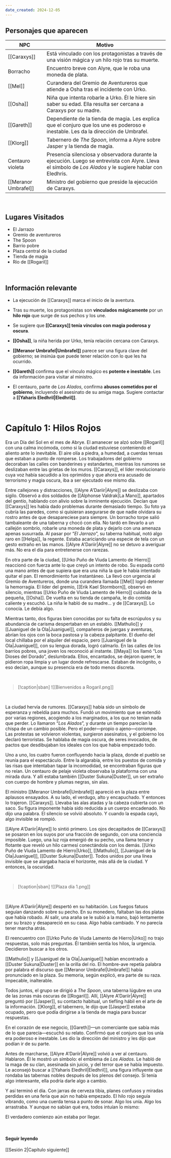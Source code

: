 ```yaml
---
date_created: 2024-12-05
---
```




## Personajes que aparecen

|   NPC   |                   Motivo                   | 
|---------|--------------------------------------------| 
| [[Caraxys]] | Está vinculado con los protagonistas a través de una visión mágica y un hilo rojo tras su muerte.| 
| Borracho | Encuentro breve con Alyre, que le roba una moneda de plata.|
| [[Mel]] | Curandera del Gremio de Aventureros que atiende a Osha tras el incidente con Urko.
|[[Osha]] | Niña que intenta robarle a Urko. Él le hiere sin saber su edad. Ella resulta ser cercana a Caraxys por su madre.
|[[Gareth]]| Dependiente de la tienda de magia. Les explica que el conjuro que los une es poderoso e inestable. Les da la dirección de Umbrafel.
| [[Klorg]] | Tabernero de _The Spoon_, informa a Alyre sobre Jasper y la tienda de magia.| 
| Centauro violeta | Presencia silenciosa y observadora durante la ejecución. Luego se entrevista con Alyre. Lleva el símbolo de _Los Alados_ y le sugiere hablar con Eledhris.|
| [[Meranor Umbrafel]] | Ministro del gobierno que preside la ejecución de Caraxys. |

<br>

## Lugares Visitados
- El Jarrazo
- Gremio de aventureros
- The Spoon
- Barrio pobre  
- Plaza central de la ciudad 
- Tienda de magia
- Río de [[Rogaril]]

<br>

## Información relevante
- La ejecución de [[Caraxys]] marca el inicio de la aventura.
- Tras su muerte, los protagonistas son **vinculados mágicamente** por un **hilo rojo** que surge de sus pechos y los une.
- Se sugiere que **[[Caraxys]] tenía vínculos con magia poderosa y oscura**.
- **[[Osha]]**, la niña herida por Urko, tenía relación cercana con Caraxys.

- **[[Meranor Umbrafel|Umbrafel]]** parece ser una figura clave del gobierno; se insinúa que puede tener relación con lo que les ha ocurrido.
- **[[Gareth]]** confirma que el vínculo mágico es **potente e inestable**. Les da información para visitar al ministro.
- El centauro, parte de _Los Alados_, confirma **abusos cometidos por el gobierno**, incluyendo el asesinato de su amiga maga. Sugiere contactar a **[[Yaharis Eledhril|Eledhril]]**.


<br>

# Capítulo 1: Hilos Rojos

Era un Día del Sol en el mes de Abrye. El amanecer se alzó sobre [[Rogaril]] con una calma incómoda, como si la ciudad estuviese conteniendo el aliento ante lo inevitable. El aire olía a piedra, a humedad, a cuerdas tensas que estaban a punto de romperse. Los trabajadores del gobierno decoraban las calles con banderines y estandartes, mientras los rumores se deslizaban entre las grietas de los muros. [[Caraxys]], el líder revolucionario cuya voz había sacudido a los oprimidos y que ahora era acusado de terrorismo y magia oscura, iba a ser ejecutado ese mismo día.

Entre callejones y distracciones, [[Alyre A'Dariir|Alyre]] se deslizaba con sigilo. Observó a dos soldados de [[Alphonse Valdrak|La Mano]], apartados del gentío, hablando con alivio sobre la inminente ejecución. Decían que [[Caraxys]] les había dado problemas durante demasiado tiempo. Su foto ya cubría las paredes, como si quisieran asegurarse de que nadie olvidara su rostro antes de que desapareciese para siempre. Un borracho torpe salió tambaleante de una taberna y chocó con ella. No tardó en llevarlo a un callejón sombrío, robarle una moneda de plata y dejarlo con una amenaza apenas susurrada. Al pasar por “_El Jarrazo_”, su taberna habitual, notó algo raro en [[Helga]], la regente. Estaba acariciando una especie de tela con un gesto extraño en las manos. [[Alyre A'Dariir|Alyre]] no se detuvo a averiguar más. No era el día para entretenerse con rarezas.

En otra parte de la ciudad, [[Urko Puño de Viuda Lamento de Hierro]] reaccionó con fuerza ante lo que creyó un intento de robo. Su espada cortó una mano antes de que supiera que era una niña la que le había intentado quitar el pan. El remordimiento fue instantáneo. La llevó con urgencia al Gremio de Aventureros, donde una curandera llamada [[Mel]] logró detener la hemorragia. El líder del gremio, [[Erik Kael Stormborn]], observó en silencio, mientras [[Urko Puño de Viuda Lamento de Hierro]] cuidaba de la pequeña, [[Osha]]. De vuelta en su tienda de campaña, le dio comida caliente y escuchó. La niña le habló de su madre… y de [[Caraxys]]. Lo conocía. Le debía algo.

Mientras tanto, dos figuras bien conocidas por su falta de escrúpulos y su abundancia de carisma despertaban en un establo. [[Mathulio]] y [[Juaniguel de la Ola|Juaniguel]], compañeros de juergas y aventuras, abrían los ojos con la boca pastosa y la cabeza palpitante. El dueño del local chillaba por el alquiler del espacio, pero [[Juaniguel de la Ola|Juaniguel]], con su lengua dorada, logró calmarlo. En las calles de los barrios pobres, una joven los reconoció al instante. [[Maya]] los llamó “Los Dioses del Dorado”, deslumbrada. Ellos, encantados, se dejaron querer, le pidieron ropa limpia y un lugar donde refrescarse. Estaban de incógnito, o eso decían, aunque su presencia era de todo menos discreta.

<br>

> [!caption|sban] 
> ![[Bienvenidos a Rogaril.png]]

<br>

La ciudad hervía de rumores. [[Caraxys]] había sido un símbolo de esperanza y rebeldía para muchos. Fundó un movimiento que se extendió por varias regiones, acogiendo a los marginados, a los que no tenían nada que perder. Lo llamaron “_Los Alados_”, y durante un tiempo parecían la chispa de un cambio posible. Pero el poder—propio o ajeno—corrompe. Las protestas se volvieron violentas, surgieron asesinatos, y el gobierno los declaró terroristas. Se hablaba de magia oscura, de seres invocados, de pactos que desdibujaban los ideales con los que había empezado todo.

Uno a uno, los cuatro fueron confluyendo hacia la plaza, donde el pueblo se reunía para el espectáculo. Entre la algarabía, entre los puestos de comida y las risas que intentaban tapar la incomodidad, se encontraban figuras que no reían. Un centauro de pelaje violeta observaba la plataforma con una mirada dura. Y allí estaba también [[Duster Sukuna|Duster]], un ser extraño con cuerpo de hombre y plumas negras, sin alas.

El ministro [[Meranor Umbrafel|Umbrafel]] apareció en la plaza entre aplausos ensayados. A su lado, el verdugo, alto y encapuchado. Y entonces lo trajeron. [[Caraxys]]. Llevaba las alas atadas y la cabeza cubierta con un saco. Su figura imponente había sido reducida a un cuerpo encadenado. No dijo una palabra. El silencio se volvió absoluto. Y cuando la espada cayó, algo invisible se rompió.

[[Alyre A'Dariir|Alyre]] lo sintió primero. Los ojos decapitados de [[Caraxys]] se posaron en los suyos por una fracción de segundo, con una conciencia imposible. Luego, una luz roja emergió de su pecho, una llama tenue y flotante que reveló un hilo carmesí conectándola con los demás. [[Urko Puño de Viuda Lamento de Hierro|Urko]], [[Mathulio]], [[Juaniguel de la Ola|Juaniguel]], [[Duster Sukuna|Duster]]. Todos unidos por una línea invisible que se alargaba hacia el horizonte, más allá de la ciudad. Y entonces, la oscuridad.

<br>

> [!caption|sban] 
> ![[Plaza día 1.png]]

<br>



[[Alyre A'Dariir|Alyre]] despertó en su habitación. Los fuegos fatuos seguían danzando sobre su pecho. En su monedero, faltaban las dos platas que había robado. Al salir, una araña se le subió a la mano, bajó lentamente por su brazo y desapareció en su casa. Algo había cambiado. Y no parecía tener marcha atrás.

El reencuentro con [[Urko Puño de Viuda Lamento de Hierro|Urko]] no trajo respuestas, solo más preguntas. Él también sentía los hilos, la urgencia. Decidieron buscar a los otros.

[[Mathulio]] y [[Juaniguel de la Ola|Juaniguel]] habían encontrado a [[Duster Sukuna|Duster]] en la orilla del río. El hombre-ave repetía palabra por palabra el discurso que [[Meranor Umbrafel|Umbrafel]] había pronunciado en la plaza. Su memoria, según explicó, era parte de su raza. Impecable, inalterable.

Todos juntos, el grupo se dirigió a _The Spoon_, una taberna lúgubre en una de las zonas más oscuras de [[Rogaril]]. Allí, [[Alyre A'Dariir|Alyre]] preguntó por [[Jasper]], su contacto habitual, un tiefling hábil en el arte de la información. [[Klorg]], el tabernero, le dijo que [[Jasper]] estaba ocupado, pero que podía dirigirse a la tienda de magia para buscar respuestas.

En el corazón de ese negocio, [[Gareth]]—un comerciante que sabía más de lo que parecía—escuchó su relato. Confirmó que el conjuro que los unía era poderoso e inestable. Les dio la dirección del ministro y les dijo que podían ir de su parte.

Antes de marcharse, [[Alyre A'Dariir|Alyre]] volvió a ver al centauro. Hablaron. Él le mostró un símbolo: el emblema de _Los Alados_. Le habló de la maga de su clan, asesinada sin juicio, y del terror que se había impuesto. Le aconsejó buscar a [[Yaharis Eledhril|Eledhril]], una figura influyente que rondaba las tabernas nobles después de los plenos del consejo. Si tenía algo interesante, ella podría darle algo a cambio.

Y así terminó el día. Con jarras de cerveza tibia, planes confusos y miradas perdidas en una feria que aún no había empezado. El hilo rojo seguía vibrando, como una cuerda tensa a punto de sonar. Algo los unía. Algo los arrastraba. Y aunque no sabían qué era, todos intuían lo mismo:

El verdadero comienzo aún estaba por llegar.

<br>


#### Seguir leyendo


[[Sesión 2|Capítulo siguiente]]

